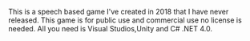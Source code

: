 This is a speech based game I've created in 2018 that I have never released. This game is for public use and commercial use no license is needed. All you need is Visual Studios,Unity and C# .NET 4.0.
